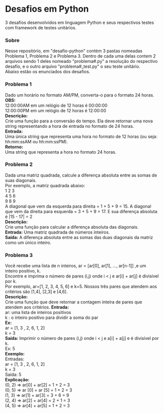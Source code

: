 # Desafios em Python
3 desafios desenvolvidos em linguagem Python e seus respectivos testes com framework de testes unitários.

### Sobre

Nesse repositório, em "desafio-python" contém 3 pastas nomeadas Problema 1, Problema 2 e Problema 3. Dentro de cada uma delas contem 2 arquivos sendo 1 deles nomeado "problema#.py" a resolução do respectivo desafio, e o outro arquivo "problema#_test.py" o seu teste unitário.    
Abaixo estão os enunciados dos desafios.  

### Problema 1

Dado um horário no formato AM/PM, converta-o para o formato 24 horas.  
<b>OBS:</b>  
12:00:00AM em um relógio de 12 horas é 00:00:00    
12:00:00PM em um relógio de 12 horas é 12:00:00    
<b>Descrição:</b>  
Crie uma função para a conversão do tempo. Ela deve retornar uma nova string
representando a hora de entrada no formato de 24 horas.  
<b>Entrada:</b>  
Uma única string que representa uma hora no formato de 12 horas (ou seja:
hh:mm:ssAM ou hh:mm:ssPM).  
<b>Retorno:</b>  
Uma string que representa a hora no formato 24 horas.  

### Problema 2

Dada uma matriz quadrada, calcule a diferença absoluta entre as somas de suas
diagonais.  
Por exemplo, a matriz quadrada abaixo:  
1 2 3  
4 5 6  
9 8 9  
A diagonal que vem da esquerda para direita = 1 + 5 + 9 = 15. A diagonal que vem
da direita para esquerda = 3 + 5 + 9 = 17. E sua diferença absoluta é |15 - 17| = 2  
<b>Descrição:</b>    
Crie uma função para calcular a diferença absoluta das diagonais.  
<b>Entrada:</b> Uma matriz quadrada de números inteiros.  
<b>Saída:</b> A diferença absoluta entre as somas das duas diagonais da matriz como um
único inteiro.  

### Problema 3

Você recebe uma lista de n inteiros, ar = [ar[0], ar[1], ..., ar[n-1]] ,e um inteiro positivo, k.  
Encontre e imprima o número de pares (i,j) onde i < j e ar[i] + ar[j] é divisível por k.  
Por exemplo, ar=[1, 2, 3, 4, 5, 6] e k=5. Nossos três pares que atendem aos critérios são
[1,4], [2,3] e [4,6].  
<b>Descrição:</b>  
Crie uma função que deve retornar a contagem inteira de pares que atendem aos critérios.
<b>Entrada:</b>  
ar: uma lista de inteiros positivos  
k : o inteiro positivo para dividir a soma do par  
<b>Ex:</b>  
ar = [1, 3 , 2, 6, 1, 2]  
k = 3  
<b>Saída:</b> Imprimir o número de pares (i,j) onde i < j e a[i] + a[j] e é divisível por k.  
Ex: 5  
<b>Exemplo:</b>  
Entradas:  
ar = [1, 3 , 2, 6, 1, 2]  
k = 3  
Saída: 5  
<b>Explicação:</b>  
(0, 2) => ar[0] + ar[2] = 1 + 2 = 3  
(0, 5) => ar [0] + ar [5] = 1 + 2 = 3  
(1, 3) => ar[1] + ar[3] = 3 + 6 = 9  
(2, 4) => ar[2] + ar[4] = 2 + 1 = 3  
(4, 5) => ar[4] + ar[5] = 1 + 2 = 3  

